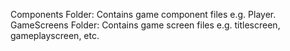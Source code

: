Components Folder: Contains game component files e.g. Player.
GameScreens Folder: Contains game screen files e.g. titlescreen, gameplayscreen, etc.